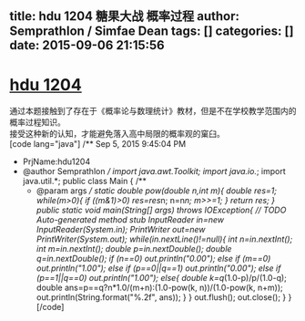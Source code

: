 title: hdu 1204 糖果大战 概率过程
author: Semprathlon / Simfae Dean
tags: []
categories: []
date: 2015-09-06 21:15:56
---
[hdu 1204](http://acm.hdu.edu.cn/showproblem.php?pid=1204)
====
通过本题接触到了存在于《概率论与数理统计》教材，但是不在学校教学范围内的概率过程知识。   
接受这种新的认知，才能避免落入高中局限的概率观的窠臼。   
[code lang="java"]
/** Sep 5, 2015 9:45:04 PM
 * PrjName:hdu1204
 * @author Semprathlon
 */
import java.awt.Toolkit;
import java.io.*;
import java.util.*;
public class Main {
    /**
     * @param args
     */
    static double pow(double n,int m){
        double res=1;
        while(m&gt;0){
            if ((m&amp;1)&gt;0) res=res*n;
            n=n*n;
            m&gt;&gt;=1;
        }
        return res;
    }
    public static void main(String[] args) throws IOException{
        // TODO Auto-generated method stub
        InputReader in=new InputReader(System.in);
        PrintWriter out=new PrintWriter(System.out);
        while(in.nextLine()!=null){
            int n=in.nextInt();
            int m=in.nextInt();
            double p=in.nextDouble();
            double q=in.nextDouble();
            if (n==0)
                out.println(&quot;0.00&quot;);
            else if (m==0)
                out.println(&quot;1.00&quot;);
            else if (p==0||q==1)
                out.println(&quot;0.00&quot;);
            else if (p==1||q==0)
                out.println(&quot;1.00&quot;);
            else{
                double k=q*(1.0-p)/p/(1.0-q);
                double ans=p==q?n*1.0/(m+n):(1.0-pow(k, n))/(1.0-pow(k, n+m));
                out.println(String.format(&quot;%.2f&quot;, ans));
            }
        }
        out.flush();
        out.close();
    }
}
[/code]